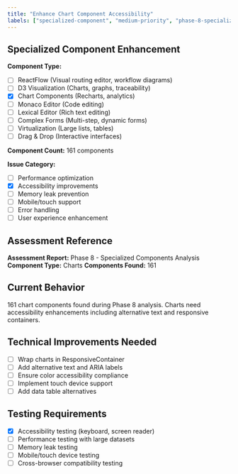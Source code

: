 ```yaml
---
title: "Enhance Chart Component Accessibility"
labels: ["specialized-component", "medium-priority", "phase-8-specialized", "charts-analytics", "accessibility", "medium-priority", "ui-assessment"]
---
```


## Specialized Component Enhancement

**Component Type:**
- [ ] ReactFlow (Visual routing editor, workflow diagrams)
- [ ] D3 Visualization (Charts, graphs, traceability)
- [x] Chart Components (Recharts, analytics)
- [ ] Monaco Editor (Code editing)
- [ ] Lexical Editor (Rich text editing)
- [ ] Complex Forms (Multi-step, dynamic forms)
- [ ] Virtualization (Large lists, tables)
- [ ] Drag & Drop (Interactive interfaces)

**Component Count:** 161 components

**Issue Category:**
- [ ] Performance optimization
- [x] Accessibility improvements
- [ ] Memory leak prevention
- [ ] Mobile/touch support
- [ ] Error handling
- [ ] User experience enhancement

## Assessment Reference
**Assessment Report:** Phase 8 - Specialized Components Analysis
**Component Type:** Charts
**Components Found:** 161

## Current Behavior
161 chart components found during Phase 8 analysis. Charts need accessibility enhancements including alternative text and responsive containers.

## Technical Improvements Needed
- [ ] Wrap charts in ResponsiveContainer
- [ ] Add alternative text and ARIA labels
- [ ] Ensure color accessibility compliance
- [ ] Implement touch device support
- [ ] Add data table alternatives

## Testing Requirements
- [x] Accessibility testing (keyboard, screen reader)
- [ ] Performance testing with large datasets
- [ ] Memory leak testing
- [ ] Mobile/touch device testing
- [ ] Cross-browser compatibility testing